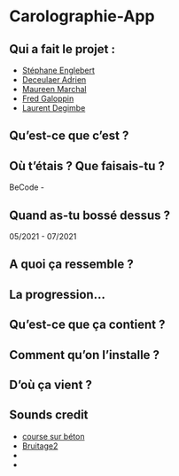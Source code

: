 # Carolographie-App

## Qui a fait le projet :

- [Stéphane Englebert](https://github.com/stephane-englebert)
- [Deceulaer Adrien](https://github.com/DeceulaerAdrien)
- [Maureen Marchal](https://github.com/Maureenm41)
- [Fred Galoppin](https://github.com/fredgaloppin)
- [Laurent Degimbe](https://github.com/DegimbeLaurent)

## Qu’est-ce que c’est ?

## Où t’étais ? Que faisais-tu ?

BeCode -

## Quand as-tu bossé dessus ?

05/2021 - 07/2021

## A quoi ça ressemble ?

## La progression…

## Qu’est-ce que ça contient ?

## Comment qu’on l’installe ?

## D’où ça vient ?

## Sounds credit

- [course sur béton](https://www.sound-fishing.net/bruitages/humain)
- [Bruitage2](https://www.sound-fishing.net/bruitages/oiseaux-ambiances)
- [](https://www.sound-fishing.net/bruitages/toon)
- [](https://www.sound-fishing.net/bruitages/feu)
